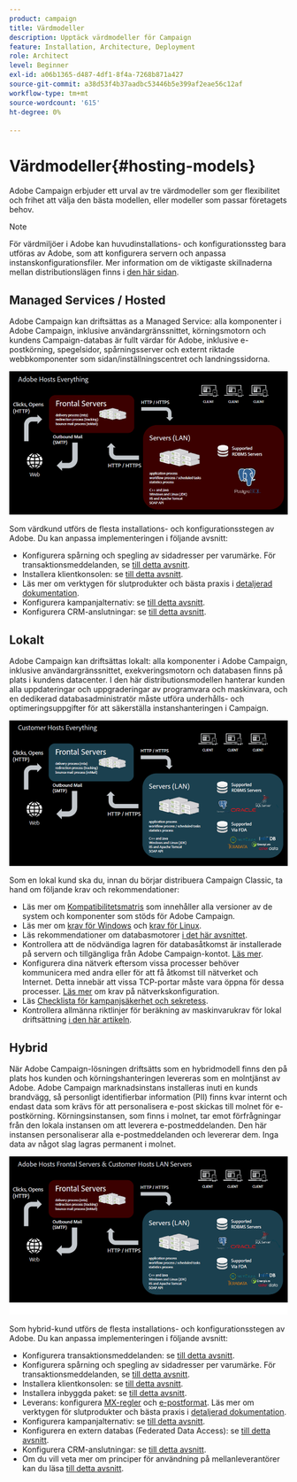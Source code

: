```yaml
---
product: campaign
title: Värdmodeller
description: Upptäck värdmodeller för Campaign
feature: Installation, Architecture, Deployment
role: Architect
level: Beginner
exl-id: a06b1365-d487-4df1-8f4a-7268b871a427
source-git-commit: a38d53f4b37aadbc53446b5e399af2eae56c12af
workflow-type: tm+mt
source-wordcount: '615'
ht-degree: 0%

---
```


# Värdmodeller{#hosting-models}



Adobe Campaign erbjuder ett urval av tre värdmodeller som ger flexibilitet och frihet att välja den bästa modellen, eller modeller som passar företagets behov.

>[!NOTE]
>
>För värdmiljöer i Adobe kan huvudinstallations- och konfigurationssteg bara utföras av Adobe, som att konfigurera servern och anpassa instanskonfigurationsfiler. Mer information om de viktigaste skillnaderna mellan distributionslägen finns i [den här sidan](../../installation/using/capability-matrix.md).

## Managed Services / Hosted

Adobe Campaign kan driftsättas as a Managed Service: alla komponenter i Adobe Campaign, inklusive användargränssnittet, körningsmotorn och kundens Campaign-databas är fullt värdar för Adobe, inklusive e-postkörning, spegelsidor, spårningsserver och externt riktade webbkomponenter som sidan/inställningscentret och landningssidorna.

![](assets/deployment_hosted.png)

Som värdkund utförs de flesta installations- och konfigurationsstegen av Adobe. Du kan anpassa implementeringen i följande avsnitt:

* Konfigurera spårning och spegling av sidadresser per varumärke. För transaktionsmeddelanden, se [till detta avsnitt](../../message-center/using/additional-configurations.md#configuring-multibranding).
* Installera klientkonsolen: se [till detta avsnitt](../../installation/using/installing-the-client-console.md).
* Läs mer om verktygen för slutprodukter och bästa praxis i [detaljerad dokumentation](../../delivery/using/about-deliverability.md).
* Konfigurera kampanjalternativ: se [till detta avsnitt](../../installation/using/configuring-campaign-options.md).
* Konfigurera CRM-anslutningar: se [till detta avsnitt](../../platform/using/crm-connectors.md).

## Lokalt

Adobe Campaign kan driftsättas lokalt: alla komponenter i Adobe Campaign, inklusive användargränssnittet, exekveringsmotorn och databasen finns på plats i kundens datacenter. I den här distributionsmodellen hanterar kunden alla uppdateringar och uppgraderingar av programvara och maskinvara, och en dedikerad databasadministratör måste utföra underhålls- och optimeringsuppgifter för att säkerställa instanshanteringen i Campaign.

![](assets/deployment_onpremise.png)

Som en lokal kund ska du, innan du börjar distribuera Campaign Classic, ta hand om följande krav och rekommendationer:

* Läs mer om [Kompatibilitetsmatris](../../rn/using/compatibility-matrix.md) som innehåller alla versioner av de system och komponenter som stöds för Adobe Campaign.
* Läs mer om [krav för Windows](../../installation/using/prerequisites-of-campaign-installation-in-windows.md) och [krav för Linux](../../installation/using/prerequisites-of-campaign-installation-in-linux.md).
* Läs rekommendationer om databasmotorer [i det här avsnittet](../../installation/using/database.md).
* Kontrollera att de nödvändiga lagren för databasåtkomst är installerade på servern och tillgängliga från Adobe Campaign-kontot. [Läs mer](../../installation/using/application-server.md).
* Konfigurera dina nätverk eftersom vissa processer behöver kommunicera med andra eller för att få åtkomst till nätverket och Internet. Detta innebär att vissa TCP-portar måste vara öppna för dessa processer. [Läs mer](../../installation/using/network-configuration.md) om krav på nätverkskonfiguration.
* Läs [Checklista för kampanjsäkerhet och sekretess](https://experienceleague.adobe.com/docs/campaign-classic/using/installing-campaign-classic/security-privacy/get-started-security-privacy.html?lang=sv).
* Kontrollera allmänna riktlinjer för beräkning av maskinvarukrav för lokal driftsättning [i den här artikeln](https://helpx.adobe.com/se/campaign/kb/hardware-sizing-guide.html).

## Hybrid

När Adobe Campaign-lösningen driftsätts som en hybridmodell finns den på plats hos kunden och körningshanteringen levereras som en molntjänst av Adobe. Adobe Campaign marknadsinstans installeras inuti en kunds brandvägg, så personligt identifierbar information (PII) finns kvar internt och endast data som krävs för att personalisera e-post skickas till molnet för e-postkörning. Körningsinstansen, som finns i molnet, tar emot förfrågningar från den lokala instansen om att leverera e-postmeddelanden. Den här instansen personaliserar alla e-postmeddelanden och levererar dem. Inga data av något slag lagras permanent i molnet.

![](assets/deployment_hybrid.png)

Som hybrid-kund utförs de flesta installations- och konfigurationsstegen av Adobe. Du kan anpassa implementeringen i följande avsnitt:

* Konfigurera transaktionsmeddelanden: se [till detta avsnitt](../../message-center/using/transactional-messaging-architecture.md).
* Konfigurera spårning och spegling av sidadresser per varumärke. För transaktionsmeddelanden, se [till detta avsnitt](../../message-center/using/additional-configurations.md#configuring-multibranding).
* Installera klientkonsolen: se [till detta avsnitt](../../installation/using/installing-the-client-console.md).
* Installera inbyggda paket: se [till detta avsnitt](../../installation/using/installing-campaign-standard-packages.md).
* Leverans: konfigurera [MX-regler](../../installation/using/email-deliverability.md#mx-configuration) och [e-postformat](../../installation/using/email-deliverability.md#managing-email-formats). Läs mer om verktygen för slutprodukter och bästa praxis i [detaljerad dokumentation](../../delivery/using/about-deliverability.md).
* Konfigurera kampanjalternativ: se [till detta avsnitt](../../installation/using/configuring-campaign-options.md).
* Konfigurera en extern databas (Federated Data Access): se [till detta avsnitt](../../installation/using/about-fda.md).
* Konfigurera CRM-anslutningar: se [till detta avsnitt](../../platform/using/crm-connectors.md).
* Om du vill veta mer om principer för användning på mellanleverantörer kan du läsa [till detta avsnitt](../../installation/using/mid-sourcing-deployment.md).
